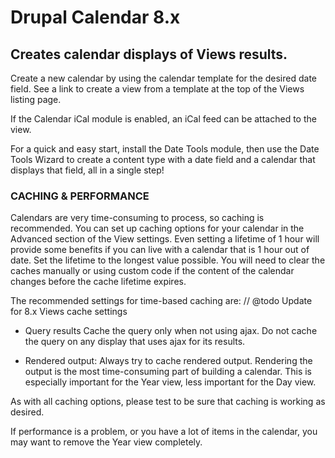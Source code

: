 # Drupal Calendar 8.x
## Creates calendar displays of Views results.
 
Create a new calendar by using the calendar template for the desired
date field. See a link to create a view from a template at the top
of the Views listing page.

If the Calendar iCal module is enabled, an iCal feed can be
attached to the view.

For a quick and easy start, install the Date Tools module, then use
the Date Tools Wizard to create a content type with a date field
and a calendar that displays that field, all in a single step!


### CACHING & PERFORMANCE


Calendars are very time-consuming to process, so caching is recommended.
You can set up caching options for your calendar in the Advanced section
of the View settings. Even setting a lifetime of 1 hour will provide some 
benefits if you can live with a calendar that is 1 hour out of date. 
Set the lifetime to the longest value possible. You will need to clear 
the caches manually or using custom code if the content of the calendar 
changes before the cache lifetime expires. 

The recommended settings for time-based caching are:
// @todo Update for 8.x Views cache settings
- Query results
Cache the query only when not using ajax. Do not cache the query
on any display that uses ajax for its results.

- Rendered output:
Always try to cache rendered output. Rendering the output is the most
time-consuming part of building a calendar. This is especially
important for the Year view, less important for the Day view.

As with all caching options, please test to be sure that caching
is working as desired.

If performance is a problem, or you have a lot of items in the calendar,
you may want to remove the Year view completely.
